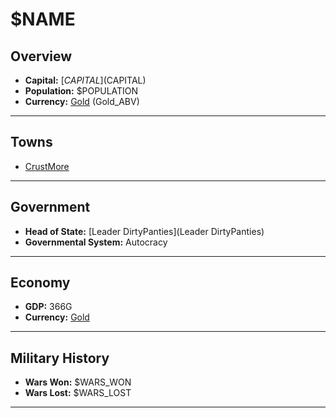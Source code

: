 # $NAME

## Overview

- **Capital:** [$CAPITAL]($CAPITAL)
- **Population:** $POPULATION
- **Currency:** [Gold](Gold) (Gold_ABV)

---

## Towns

- [CrustMore](CrustMore)

---

## Government

- **Head of State:** [Leader DirtyPanties](Leader DirtyPanties)
- **Governmental System:** Autocracy

---

## Economy

- **GDP:** 366G
- **Currency:** [Gold](Gold)

---

## Military History

- **Wars Won:** $WARS_WON
- **Wars Lost:** $WARS_LOST

---

